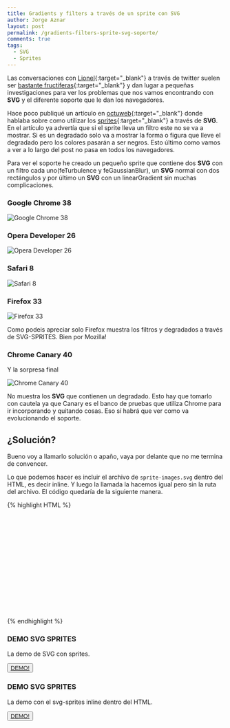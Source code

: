 ```yaml
---
title: Gradients y filters a través de un sprite con SVG
author: Jorge Aznar
layout: post
permalink: /gradients-filters-sprite-svg-soporte/
comments: true
tags:
  - SVG
  - Sprites
---
```


Las conversaciones con [Lionel](https://twitter.com/elrumordelaluz/){:target="_blank"} a través de twitter suelen ser [bastante fructiferas](http://jorgeatgu.com/blog/animando-svg-con-css3-en-firefox/){:target="_blank"} y dan lugar a pequeñas investigaciones para ver los problemas que nos vamos encontrando con **SVG** y el diferente soporte que le dan los navegadores.

Hace poco publiqué un artículo en [octuweb](http://octuweb.com){:target="_blank"} donde hablaba sobre como utilizar los [sprites](http://octuweb.com/sprites-con-svg){:target="_blank"} a través de **SVG**. En el artículo ya advertía que si el sprite lleva un filtro este no se va a mostrar. Si es un degradado solo va a mostrar la forma o figura que lleve el degradado pero los colores pasarán a ser negros. Esto último como vamos a ver a lo largo del post no pasa en todos los navegadores.

Para ver el soporte he creado un pequeño sprite que contiene dos **SVG** con un filtro cada uno(feTurbulence y feGaussianBlur), un **SVG** normal con dos rectángulos y por último un **SVG** con un linearGradient sin muchas complicaciones.

### Google Chrome 38

![Google Chrome 38](http://jorgeatgu.com/blog/img/2014/10/Chrome-38.png)

### Opera Developer 26

![Opera Developer 26](http://jorgeatgu.com/blog/img/2014/10/Opera-Developer-26.png)

### Safari 8

![Safari 8](http://jorgeatgu.com/blog/img/2014/10/Safari-8.png)

### Firefox 33

![Firefox 33](http://jorgeatgu.com/blog/img/2014/10/Firefox-33.png)

Como podeis apreciar solo Firefox muestra los filtros y degradados a través de SVG-SPRITES. Bien por Mozilla!

### Chrome Canary 40

Y la sorpresa final

![Chrome Canary 40](http://jorgeatgu.com/blog/img/2014/10/Canary-40.png)

No muestra los **SVG** que contienen un degradado. Esto hay que tomarlo con cautela ya que Canary es el banco de pruebas que utiliza Chrome para ir incorporando y quitando cosas. Eso sí habrá que ver como va evolucionando el soporte.


## ¿Solución?

Bueno voy a llamarlo solución o apaño, vaya por delante que no me termina de convencer.

Lo que podemos hacer es incluir el archivo de `sprite-images.svg` dentro del HTML, es decir inline. Y luego la llamada la hacemos igual pero sin la ruta del archivo. El código quedaría de la siguiente manera.

{% highlight HTML %}
<svg viewBox="0 0 595.3 299" class="recuadro">
    <use xlink:href="#turbulence"/>
</svg>
{% endhighlight %}

### DEMO SVG SPRITES

La demo de SVG con sprites.

<button class="boton-centrar">
  <a target="_blank" class="btn" href="http://jorgeatgu.com/ejemplos/svg-sprites-gradients-filters/sprites.html">DEMO!</a>
</button>

### DEMO SVG SPRITES

La demo con el svg-sprites inline dentro del HTML.

<button class="boton-centrar">
  <a target="_blank" class="btn" href="http://jorgeatgu.com/ejemplos/svg-sprites-gradients-filters/sprites-inline.html">DEMO!</a>
</button>

